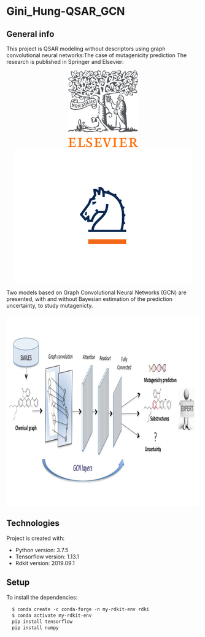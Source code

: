 # Gini_Hung-QSAR_GCN

## General info

This project is QSAR modeling without descriptors using graph convolutional neural networks:The case of mutagenicity prediction
The research is published in Springer and Elsevier:
<p align="center">
 <img height="200" src="IMG/img6.png"> <img height="350" src="IMG/img1.png"> 
</p>

Two models based on Graph Convolutional Neural Networks (GCN) are presented, with and without  Bayesian estimation of the prediction uncertainty, to study mutagenicty.

<p align="center">
  <img height="500" src="IMG/img2.jpg">
</p>

## Technologies
Project is created with:
* Python version: 3.7.5
* Tensorflow version: 1.13.1
* Rdkit version: 2019.09.1
	
## Setup
To install the dependencies:

```
  $ conda create -c conda-forge -n my-rdkit-env rdki
  $ conda activate my-rdkit-env
  pip install tensorflow
  pip install numpy
  ```
  
